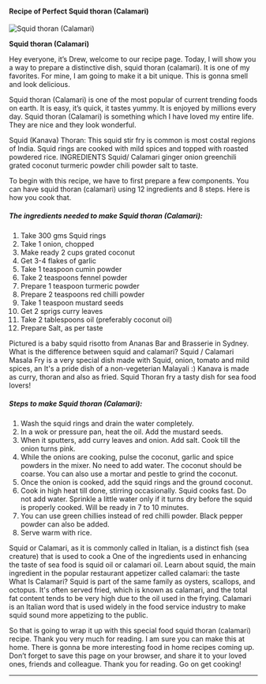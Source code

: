             

#### Recipe of Perfect Squid thoran (Calamari)

![Squid thoran (Calamari)](https://img-global.cpcdn.com/recipes/ceb4057b49b8e849/751x532cq70/squid-thoran-calamari-recipe-main-photo.jpg)

**Squid thoran (Calamari)**

Hey everyone, it’s Drew, welcome to our recipe page. Today, I will show you a way to prepare a distinctive dish, squid thoran (calamari). It is one of my favorites. For mine, I am going to make it a bit unique. This is gonna smell and look delicious.

Squid thoran (Calamari) is one of the most popular of current trending foods on earth. It is easy, it’s quick, it tastes yummy. It is enjoyed by millions every day. Squid thoran (Calamari) is something which I have loved my entire life. They are nice and they look wonderful.

Squid (Kanava) Thoran: This squid stir fry is common is most costal regions of India. Squid rings are cooked with mild spices and topped with roasted powdered rice. INGREDIENTS Squid/ Calamari ginger onion greenchili grated coconut turmeric powder chili powder salt to taste.

To begin with this recipe, we have to first prepare a few components. You can have squid thoran (calamari) using 12 ingredients and 8 steps. Here is how you cook that.

##### The ingredients needed to make Squid thoran (Calamari):

1.  Take 300 gms Squid rings
2.  Take 1 onion, chopped
3.  Make ready 2 cups grated coconut
4.  Get 3-4 flakes of garlic
5.  Take 1 teaspoon cumin powder
6.  Take 2 teaspoons fennel powder
7.  Prepare 1 teaspoon turmeric powder
8.  Prepare 2 teaspoons red chilli powder
9.  Take 1 teaspoon mustard seeds
10.  Get 2 sprigs curry leaves
11.  Take 2 tablespoons oil (preferably coconut oil)
12.  Prepare Salt, as per taste

Pictured is a baby squid risotto from Ananas Bar and Brasserie in Sydney. What is the difference between squid and calamari? Squid / Calamari Masala Fry is a very special dish made with Squid, onion, tomato and mild spices, an It's a pride dish of a non-vegeterian Malayali :) Kanava is made as curry, thoran and also as fried. Squid Thoran fry a tasty dish for sea food lovers!

##### Steps to make Squid thoran (Calamari):

1.  Wash the squid rings and drain the water completely.
2.  In a wok or pressure pan, heat the oil. Add the mustard seeds.
3.  When it sputters, add curry leaves and onion. Add salt. Cook till the onion turns pink.
4.  While the onions are cooking, pulse the coconut, garlic and spice powders in the mixer. No need to add water. The coconut should be coarse. You can also use a mortar and pestle to grind the coconut.
5.  Once the onion is cooked, add the squid rings and the ground coconut.
6.  Cook in high heat till done, stirring occasionally. Squid cooks fast. Do not add water. Sprinkle a little water only if it turns dry before the squid is properly cooked. Will be ready in 7 to 10 minutes.
7.  You can use green chillies instead of red chilli powder. Black pepper powder can also be added.
8.  Serve warm with rice.

Squid or Calamari, as it is commonly called in Italian, is a distinct fish (sea creature) that is used to cook a One of the ingredients used in enhancing the taste of sea food is squid oil or calamari oil. Learn about squid, the main ingredient in the popular restaurant appetizer called calamari: the taste What Is Calamari? Squid is part of the same family as oysters, scallops, and octopus. It's often served fried, which is known as calamari, and the total fat content tends to be very high due to the oil used in the frying. Calamari is an Italian word that is used widely in the food service industry to make squid sound more appetizing to the public.

So that is going to wrap it up with this special food squid thoran (calamari) recipe. Thank you very much for reading. I am sure you can make this at home. There is gonna be more interesting food in home recipes coming up. Don’t forget to save this page on your browser, and share it to your loved ones, friends and colleague. Thank you for reading. Go on get cooking!

* * *